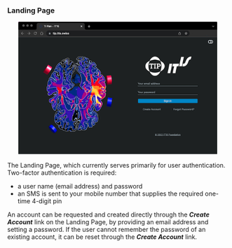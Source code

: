 ### Landing Page

<p align="center">
  <img width="90%" src="assets/quickguide/landingpage.png">
</p>

The Landing Page, which currently serves primarily for user authentication. Two-factor authentication is required:
- a user name (email address) and password
- an SMS is sent to your mobile number that supplies the required one-time 4-digit pin

An account can be requested and created directly through the _**Create Account**_ link on the Landing Page, by providing an email address and setting a password. If the user cannot remember the password of an existing account, it can be reset through the _**Create Account**_ link.
